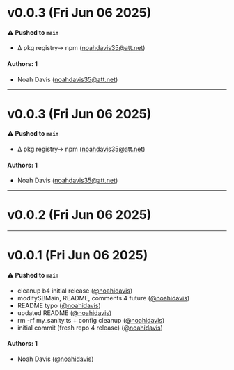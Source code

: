 # v0.0.3 (Fri Jun 06 2025)

#### ⚠️ Pushed to `main`

- ∆ pkg registry-> npm (noahdavis35@att.net)

#### Authors: 1

- Noah Davis (noahdavis35@att.net)

---

# v0.0.3 (Fri Jun 06 2025)

#### ⚠️ Pushed to `main`

- ∆ pkg registry-> npm (noahdavis35@att.net)

#### Authors: 1

- Noah Davis (noahdavis35@att.net)

---

# v0.0.2 (Fri Jun 06 2025)



---

# v0.0.1 (Fri Jun 06 2025)

#### ⚠️ Pushed to `main`

- cleanup b4 initial release ([@noahidavis](https://github.com/noahidavis))
- modifySBMain, README, comments 4 future ([@noahidavis](https://github.com/noahidavis))
- README typo ([@noahidavis](https://github.com/noahidavis))
- updated README ([@noahidavis](https://github.com/noahidavis))
- rm -rf my_sanity.ts + config cleanup ([@noahidavis](https://github.com/noahidavis))
- initial commit (fresh repo 4 release) ([@noahidavis](https://github.com/noahidavis))

#### Authors: 1

- Noah Davis ([@noahidavis](https://github.com/noahidavis))
